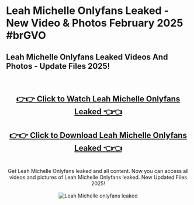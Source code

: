 # Leah Michelle Onlyfans Leaked - New Video & Photos February 2025 #brGVO

<h2>Leah Michelle Onlyfans Leaked Videos And Photos - Update Files 2025!</h2>
<br>
<div align="center">
<h2><a href="https://links2leaks.com?utm_source=leahmichelle&utm_medium=git102" rel="nofollow">👉👉 Click to Watch Leah Michelle Onlyfans Leaked 👈👈</a></h2>
<h2><a href="https://links2leaks.com?utm_source=leahmichelle&utm_medium=git102" rel="nofollow">👉👉 Click to Download Leah Michelle Onlyfans Leaked 👈👈</a></h2>
<br>
Get Leah Michelle Onlyfans leaked and all content. Now you can access all videos and pictures of Leah Michelle Onlyfans leaked. New Updated Files 2025!
<br>
<br>
<a href="https://links2leaks.com?utm_source=leahmichelle&utm_medium=git102" rel="nofollow" data-target="animated-image.originalLink"><img src="https://i.ibb.co/Gkj2r4b/banner.png" alt="Leah Michelle onlyfans leaked" style="max-width: 100%; display: inline-block;" data-target="animated-image.originalImage"></a>
</div>
<br>
